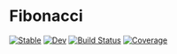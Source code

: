 # Fibonacci

[![Stable](https://img.shields.io/badge/docs-stable-blue.svg)](https://robertweinbrenner.github.io/Fibonacci.jl/stable/)
[![Dev](https://img.shields.io/badge/docs-dev-blue.svg)](https://robertweinbrenner.github.io/Fibonacci.jl/dev/)
[![Build Status](https://github.com/robertweinbrenner/Fibonacci.jl/actions/workflows/CI.yml/badge.svg?branch=main)](https://github.com/robertweinbrenner/Fibonacci.jl/actions/workflows/CI.yml?query=branch%3Amain)
[![Coverage](https://codecov.io/gh/robertweinbrenner/Fibonacci.jl/branch/main/graph/badge.svg)](https://codecov.io/gh/robertweinbrenner/Fibonacci.jl)

